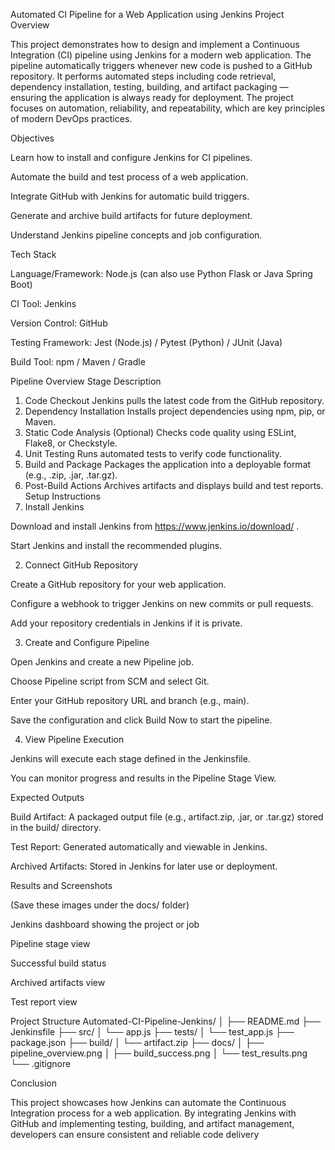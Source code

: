 Automated CI Pipeline for a Web Application using Jenkins
Project Overview

This project demonstrates how to design and implement a Continuous Integration (CI) pipeline using Jenkins for a modern web application.
The pipeline automatically triggers whenever new code is pushed to a GitHub repository. It performs automated steps including code retrieval, dependency installation, testing, building, and artifact packaging — ensuring the application is always ready for deployment.
The project focuses on automation, reliability, and repeatability, which are key principles of modern DevOps practices.

Objectives

Learn how to install and configure Jenkins for CI pipelines.

Automate the build and test process of a web application.

Integrate GitHub with Jenkins for automatic build triggers.

Generate and archive build artifacts for future deployment.

Understand Jenkins pipeline concepts and job configuration.

Tech Stack

Language/Framework: Node.js (can also use Python Flask or Java Spring Boot)

CI Tool: Jenkins

Version Control: GitHub

Testing Framework: Jest (Node.js) / Pytest (Python) / JUnit (Java)

Build Tool: npm / Maven / Gradle

Pipeline Overview
Stage	Description
1. Code Checkout	Jenkins pulls the latest code from the GitHub repository.
2. Dependency Installation	Installs project dependencies using npm, pip, or Maven.
3. Static Code Analysis (Optional)	Checks code quality using ESLint, Flake8, or Checkstyle.
4. Unit Testing	Runs automated tests to verify code functionality.
5. Build and Package	Packages the application into a deployable format (e.g., .zip, .jar, .tar.gz).
6. Post-Build Actions	Archives artifacts and displays build and test reports.
Setup Instructions
1. Install Jenkins

Download and install Jenkins from https://www.jenkins.io/download/
.

Start Jenkins and install the recommended plugins.

2. Connect GitHub Repository

Create a GitHub repository for your web application.

Configure a webhook to trigger Jenkins on new commits or pull requests.

Add your repository credentials in Jenkins if it is private.

3. Create and Configure Pipeline

Open Jenkins and create a new Pipeline job.

Choose Pipeline script from SCM and select Git.

Enter your GitHub repository URL and branch (e.g., main).

Save the configuration and click Build Now to start the pipeline.

4. View Pipeline Execution

Jenkins will execute each stage defined in the Jenkinsfile.

You can monitor progress and results in the Pipeline Stage View.

Expected Outputs

Build Artifact: A packaged output file (e.g., artifact.zip, .jar, or .tar.gz) stored in the build/ directory.

Test Report: Generated automatically and viewable in Jenkins.

Archived Artifacts: Stored in Jenkins for later use or deployment.

Results and Screenshots

(Save these images under the docs/ folder)

Jenkins dashboard showing the project or job

Pipeline stage view

Successful build status

Archived artifacts view

Test report view

Project Structure
Automated-CI-Pipeline-Jenkins/
│
├── README.md
├── Jenkinsfile
├── src/
│   └── app.js
├── tests/
│   └── test_app.js
├── package.json
├── build/
│   └── artifact.zip
├── docs/
│   ├── pipeline_overview.png
│   ├── build_success.png
│   └── test_results.png
└── .gitignore

Conclusion

This project showcases how Jenkins can automate the Continuous Integration process for a web application.
By integrating Jenkins with GitHub and implementing testing, building, and artifact management, developers can ensure consistent and reliable code delivery
